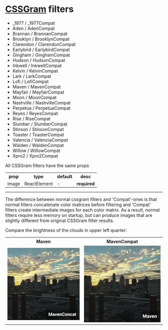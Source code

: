 # [CSSGram](https://github.com/una/cssgram) filters

- _1977 / _1977Compat
- Aden / AdenCompat
- Brannan / BrannanCompat
- Brooklyn / BrooklynCompat
- Clarendon / ClarendonCompat
- Earlybird / EarlybirdCompat
- Gingham / GinghamCompat
- Hudson / HudsonCompat
- Inkwell / InkwellCompat
- Kelvin / KelvinCompat
- Lark / LarkCompat
- Lofi / LofiCompat
- Maven / MavenCompat
- Mayfair / MayfairCompat
- Moon / MoonCompat
- Nashville / NashvilleCompat
- Perpetua / PerpetuaCompat
- Reyes / ReyesCompat
- Rise / RiseCompat
- Slumber / SlumberCompat
- Stinson / StinsonCompat
- Toaster / ToasterCompat
- Valencia / ValenciaCompat
- Walden / WaldenCompat
- Willow / WillowCompat
- Xpro2 / Xpro2Compat

All CSSGram filters have the same props

<table>
  <tr>
    <th>prop</th>
    <th>type</th>
    <th>default</th>
    <th>desc</th>
  </tr>
  <tr>
    <td>image</td>
    <td>ReactElement</td>
    <td>-</td>
    <td><strong>required</strong></td>
  </tr>
</table>

***

The difference between normal cssgram filters and 'Compat'-ones is that normal filters concatenate color matrices before filtering and 'Compat' filters create intermediate images for each color matrix. As a result, normal filters require less memory on startup, but can produce images that are slightly different from original CSSGram filter results.

Compare the brightness of the clouds in upper left quarter:
<table>
  <tr>
    <th>Maven</th>
    <th>MavenCompat</th>
  </tr>
  <tr>
    <td><img src="../img/maven.jpg" width="300"/></td>
    <td><img src="../img/maven_compat.jpg" width="300"/></td>
  </tr>
</table>